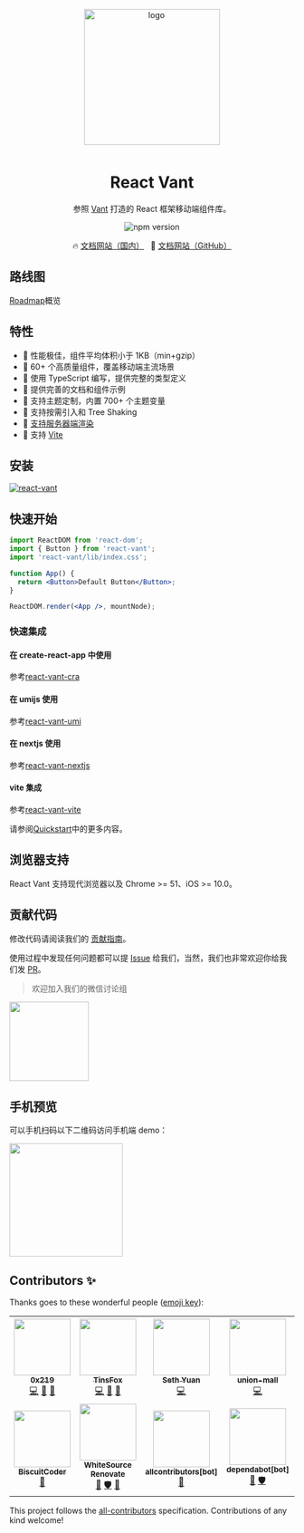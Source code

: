 <p align="center">
    <img alt="logo" src="https://user-images.githubusercontent.com/7098719/132332142-f84a2bb9-879d-47e6-8e99-638d8e4b4740.png" width="240" style="margin-bottom: 10px;">
</p>

<h1 align="center">React Vant</h1>

<p align="center">参照 <a href="https://github.com/youzan/vant">Vant</a> 打造的 React 框架移动端组件库。</p>

<p align="center">
    <img src="https://img.shields.io/npm/v/react-vant/latest?style=flat-square" alt="npm version" />
</p>

<p align="center">
  🔥 <a href="https://lang3.gitee.io/react-vant/">文档网站（国内）</a>
  &nbsp;
  🌈 <a href="https://3lang3.github.io/react-vant/">文档网站（GitHub）</a>
</p>

## 路线图

[Roadmap](https://github.com/3lang3/react-vant/discussions/16)概览

## 特性

- 🚀 性能极佳，组件平均体积小于 1KB（min+gzip）
- 🚀 60+ 个高质量组件，覆盖移动端主流场景
- 💪 使用 TypeScript 编写，提供完整的类型定义
- 📖 提供完善的文档和组件示例
- 🍭 支持主题定制，内置 700+ 个主题变量
- 🍭 支持按需引入和 Tree Shaking
- 🍭 [支持服务器端渲染](https://github.com/3lang3/react-vant-template/tree/main/template/nextjs)
- 🍭 支持 [Vite](https://github.com/3lang3/react-vant-template/tree/main/template/vite)

## 安装

[![react-vant](https://nodei.co/npm/react-vant.png)](https://npmjs.org/package/react-vant)

## 快速开始

```jsx
import ReactDOM from 'react-dom';
import { Button } from 'react-vant';
import 'react-vant/lib/index.css';

function App() {
  return <Button>Default Button</Button>;
}

ReactDOM.render(<App />, mountNode);
```

### 快速集成

#### 在 create-react-app 中使用

参考[react-vant-cra](https://github.com/3lang3/react-vant-template/tree/main/template/create-react-app)

#### 在 umijs 使用

参考[react-vant-umi](https://github.com/3lang3/react-vant-template/tree/main/template/umi)

#### 在 nextjs 使用

参考[react-vant-nextjs](https://github.com/3lang3/react-vant-template/tree/main/template/nextjs)

#### vite 集成

参考[react-vant-vite](https://github.com/3lang3/react-vant-template/tree/main/template/vite)

请参阅[Quickstart](https://3lang3.github.io/react-vant/#/zh-CN/)中的更多内容。

## 浏览器支持

React Vant 支持现代浏览器以及 Chrome >= 51、iOS >= 10.0。

## 贡献代码

修改代码请阅读我们的 [贡献指南](https://3lang3.github.io/react-vant/#/zh-CN/contribution)。

使用过程中发现任何问题都可以提 [Issue](https://github.com/3lang3/react-vant/issues) 给我们，当然，我们也非常欢迎你给我们发 [PR](https://github.com/3lang3/react-vant/pulls)。

> 欢迎加入我们的微信讨论组

<img src="https://user-images.githubusercontent.com/7098719/130221473-851855c7-1429-4a36-838d-4f7f95a48418.jpg" width="140">

## 手机预览

可以手机扫码以下二维码访问手机端 demo：

<img src="https://user-images.githubusercontent.com/7098719/132332336-20429085-18b7-4639-8022-a5e7098610ad.png" width="200" height="200" >

## Contributors ✨

Thanks goes to these wonderful people ([emoji key](https://allcontributors.org/docs/en/emoji-key)):

<!-- ALL-CONTRIBUTORS-LIST:START - Do not remove or modify this section -->
<!-- prettier-ignore-start -->
<!-- markdownlint-disable -->
<table>
  <tr>
    <td align="center"><a href="https://github.com/0x219"><img src="https://avatars.githubusercontent.com/u/50414099?v=4?s=100" width="100px;" alt=""/><br /><sub><b>0x219</b></sub></a><br /><a href="https://github.com/3lang3/react-vant/commits?author=0x219" title="Code">💻</a> <a href="https://github.com/3lang3/react-vant/commits?author=0x219" title="Documentation">📖</a> <a href="#maintenance-0x219" title="Maintenance">🚧</a></td>
    <td align="center"><a href="https://github.com/TinsFox"><img src="https://avatars.githubusercontent.com/u/33956589?v=4?s=100" width="100px;" alt=""/><br /><sub><b>TinsFox</b></sub></a><br /><a href="https://github.com/3lang3/react-vant/commits?author=TinsFox" title="Code">💻</a> <a href="https://github.com/3lang3/react-vant/commits?author=TinsFox" title="Documentation">📖</a> <a href="#maintenance-TinsFox" title="Maintenance">🚧</a></td>
    <td align="center"><a href="https://github.com/sethyuan"><img src="https://avatars.githubusercontent.com/u/3410293?v=4?s=100" width="100px;" alt=""/><br /><sub><b>Seth Yuan</b></sub></a><br /><a href="https://github.com/3lang3/react-vant/commits?author=sethyuan" title="Code">💻</a></td>
    <td align="center"><a href="https://github.com/union-mall"><img src="https://avatars.githubusercontent.com/u/82643376?v=4?s=100" width="100px;" alt=""/><br /><sub><b>union-mall</b></sub></a><br /><a href="https://github.com/3lang3/react-vant/commits?author=union-mall" title="Code">💻</a></td>
    <td align="center"><a href="https://github.com/tgioer"><img src="https://avatars.githubusercontent.com/u/18252854?v=4?s=100" width="100px;" alt=""/><br /><sub><b>Tang Zhi</b></sub></a><br /><a href="https://github.com/3lang3/react-vant/commits?author=tgioer" title="Code">💻</a></td>
    <td align="center"><a href="https://github.com/yuegongzi"><img src="https://avatars.githubusercontent.com/u/13476544?v=4?s=100" width="100px;" alt=""/><br /><sub><b>yuegongzi</b></sub></a><br /><a href="https://github.com/3lang3/react-vant/commits?author=yuegongzi" title="Code">💻</a> <a href="https://github.com/3lang3/react-vant/commits?author=yuegongzi" title="Documentation">📖</a></td>
    <td align="center"><a href="https://github.com/ovensi"><img src="https://avatars.githubusercontent.com/u/24306930?v=4?s=100" width="100px;" alt=""/><br /><sub><b>周神</b></sub></a><br /><a href="https://github.com/3lang3/react-vant/commits?author=ovensi" title="Code">💻</a></td>
  </tr>
  <tr>
    <td align="center"><a href="https://github.com/BiscuitCoder"><img src="https://avatars.githubusercontent.com/u/17230944?v=4?s=100" width="100px;" alt=""/><br /><sub><b>BiscuitCoder</b></sub></a><br /><a href="#design-BiscuitCoder" title="Design">🎨</a></td>
    <td align="center"><a href="https://renovate.whitesourcesoftware.com/"><img src="https://avatars.githubusercontent.com/u/25180681?v=4?s=100" width="100px;" alt=""/><br /><sub><b>WhiteSource Renovate</b></sub></a><br /><a href="https://github.com/3lang3/react-vant/commits?author=renovate-bot" title="Documentation">📖</a> <a href="#security-renovate-bot" title="Security">🛡️</a> <a href="#tool-renovate-bot" title="Tools">🔧</a></td>
    <td align="center"><a href="https://github.com/apps/allcontributors"><img src="https://avatars.githubusercontent.com/in/23186?v=4?s=100" width="100px;" alt=""/><br /><sub><b>allcontributors[bot]</b></sub></a><br /><a href="#tool-allcontributors[bot]" title="Tools">🔧</a></td>
    <td align="center"><a href="https://github.com/apps/dependabot"><img src="https://avatars.githubusercontent.com/in/29110?v=4?s=100" width="100px;" alt=""/><br /><sub><b>dependabot[bot]</b></sub></a><br /><a href="https://github.com/3lang3/react-vant/commits?author=dependabot[bot]" title="Documentation">📖</a> <a href="#security-dependabot[bot]" title="Security">🛡️</a></td>
    <td align="center"><a href="https://github.com/AdonLee"><img src="https://avatars.githubusercontent.com/u/5396468?v=4?s=100" width="100px;" alt=""/><br /><sub><b>Cedong.Lee</b></sub></a><br /><a href="https://github.com/3lang3/react-vant/issues?q=author%3AAdonLee" title="Bug reports">🐛</a></td>
  </tr>
</table>

<!-- markdownlint-restore -->
<!-- prettier-ignore-end -->

<!-- ALL-CONTRIBUTORS-LIST:END -->

This project follows the [all-contributors](https://github.com/all-contributors/all-contributors) specification. Contributions of any kind welcome!
